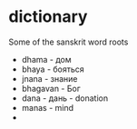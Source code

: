 # dictionary
Some of the sanskrit word roots

- dhama - дом
- bhaya - бояться
- jnana - знание
- bhagavan - Бог
- dana - дань - donation
- manas - mind
- 
